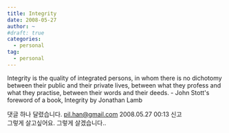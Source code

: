```yaml
---
title: Integrity
date: 2008-05-27
author: ~
#draft: true
categories:
  - personal
tag:
  - personal
---
```




Integrity is the quality of integrated persons, in whom there is no dichotomy between their public and their private lives, between what they profess and what they practise, between their words and their deeds. - John Stott's foreword of a book, Integrity by Jonathan Lamb


 댓글 하나 달렸습니다.
pil.han@gmail.com 2008.05.27 00:13 신고   
그렇게 살고싶어요. 그렇게 살겠습니다..




